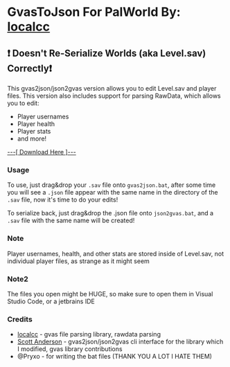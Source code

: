 # GvasToJson For PalWorld By: [localcc](https://github.com/localcc)  

## ❗ Doesn't Re-Serialize Worlds (aka Level.sav) Correctly❗

This gvas2json/json2gvas version allows you to edit Level.sav and player files. This version also includes support for parsing RawData, which allows you to edit:

- Player usernames
- Player health
- Player stats
- and more!

[---\[ Download Here \]---](https://cdn.discordapp.com/attachments/1196354583040118824/1199127284498579487/gvas2json.zip?ex=65c1694f&is=65aef44f&hm=91c64dc02cf4fc352d1276ed8d6c51474e63c115cc8a02e309780f55aa6c0977&)

### Usage
To use, just drag&drop your `.sav` file onto `gvas2json.bat`, after some time you will see a `.json` file appear with the same name in the directory of the `.sav` file, now it's time to do your edits!

To serialize back, just drag&drop the .json file onto `json2gvas.bat`, and a `.sav` file with the same name will be created!

### Note
Player usernames, health, and other stats are stored inside of Level.sav, not individual player files, as strange as it might seem

### Note2
The files you open might be HUGE, so make sure to open them in Visual Studio Code, or a jetbrains IDE

### Credits
- [localcc](https://github.com/localcc) - gvas file parsing library, rawdata parsing
- [Scott Anderson](https://github.com/scottanderson) - gvas2json/json2gvas cli interface for the library which I modified, gvas library contributions
- @Pryxo - for writing the bat files (THANK YOU A LOT I HATE THEM) 